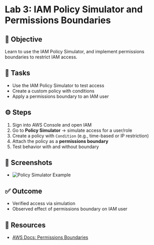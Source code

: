 # Lab 3: IAM Policy Simulator and Permissions Boundaries

## 📝 Objective
Learn to use the IAM Policy Simulator, and implement permissions boundaries to restrict IAM access.

## 🧪 Tasks
- Use the IAM Policy Simulator to test access
- Create a custom policy with conditions
- Apply a permissions boundary to an IAM user

## ⚙️ Steps
1. Sign into AWS Console and open IAM
2. Go to **Policy Simulator** → simulate access for a user/role
3. Create a policy with `Condition` (e.g., time-based or IP restriction)
4. Attach the policy as a **permissions boundary**
5. Test behavior with and without boundary

## 📸 Screenshots
- ![Policy Simulator Example](../images/policy-simulator-example.png)

## ✅ Outcome
- Verified access via simulation
- Observed effect of permissions boundary on IAM user

## 🔗 Resources
- [AWS Docs: Permissions Boundaries](https://docs.aws.amazon.com/IAM/latest/UserGuide/access_policies_boundaries.html)
